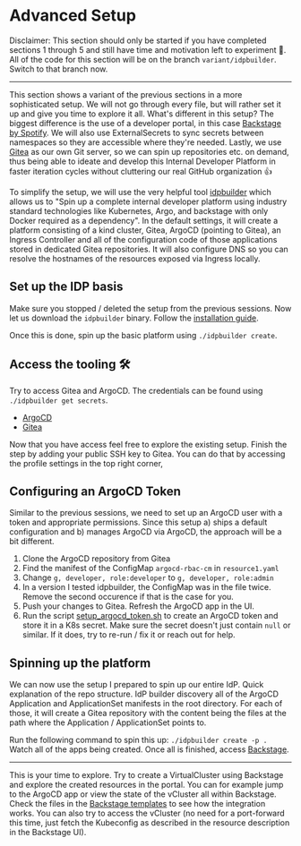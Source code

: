 # Advanced Setup 

Disclaimer: This section should only be started if you have completed sections 1 through 5 and still have time and motivation left to experiment 🧠. All of the code for this section will be on the branch `variant/idpbuilder`. Switch to that branch now.

---

This section shows a variant of the previous sections in a more sophisticated setup. We will not go through every file, but will rather set it up and give you time to explore it all. What's different in this setup? The biggest difference is the use of a developer portal, in this case [Backstage by Spotify](https://backstage.io/). We will also use ExternalSecrets to sync secrets between namespaces so they are accessible where they're needed. Lastly, we use [Gitea](https://docs.gitea.com/) as our own Git server, so we can spin up repositories etc. on demand, thus being able to ideate and develop this Internal Developer Platform in faster iteration cycles without cluttering our real GitHub organization 👍

To simplify the setup, we will use the very helpful tool [idpbuilder](https://github.com/cnoe-io/idpbuilder) which allows us to "Spin up a complete internal developer platform using industry standard technologies like Kubernetes, Argo, and backstage with only Docker required as a dependency". In the default settings, it will create a platform consisting of a kind cluster, Gitea, ArgoCD (pointing to Gitea), an Ingress Controller and all of the configuration code of those applications stored in dedicated Gitea repositories. It will also configure DNS so you can resolve the hostnames of the resources exposed via Ingress locally.

## Set up the IDP basis

Make sure you stopped / deleted the setup from the previous sessions. Now let us download the `idpbuilder` binary. Follow the [installation guide](https://github.com/cnoe-io/idpbuilder?tab=readme-ov-file#getting-started).

Once this is done, spin up the basic platform using `./idpbuilder create`.

## Access the tooling 🛠️

Try to access Gitea and ArgoCD. The credentials can be found using `./idpbuilder get secrets`. 

- [ArgoCD](https://argocd.cnoe.localtest.me:8443/)
- [Gitea](https://gitea.cnoe.localtest.me:8443/)

Now that you have access feel free to explore the existing setup. Finish the step by adding your public SSH key to Gitea. You can do that by accessing the profile settings in the top right corner, 

## Configuring an ArgoCD Token

Similar to the previous sessions, we need to set up an ArgoCD user with a token and appropriate permissions. Since this setup a) ships a default configuration and b) manages ArgoCD via ArgoCD, the approach will be a bit different.

1. Clone the ArgoCD repository from Gitea
2. Find the manifest of the ConfigMap `argocd-rbac-cm` in `resource1.yaml`
3. Change `g, developer, role:developer` to `g, developer, role:admin`
4. In a version I tested idpbuilder, the ConfigMap was in the file twice. Remove the second occurence if that is the case for you.
5. Push your changes to Gitea. Refresh the ArgoCD app in the UI.
6. Run the script [setup_argocd_token.sh](./../setup_argocd_token.sh) to create an ArgoCD token and store it in a K8s secret. Make sure the secret doesn't just contain `null` or similar. If it does, try to re-run / fix it or reach out for help.

## Spinning up the platform

We can now use the setup I prepared to spin up our entire IdP. Quick explanation of the repo structure. IdP builder discovery all of the ArgoCD Application and ApplicationSet manifests in the root directory. For each of those, it will create a Gitea repository with the content being the files at the path where the Application / ApplicationSet points to. 

Run the following command to spin this up: `./idpbuilder create -p .` Watch all of the apps being created. Once all is finished, access [Backstage](https://cnoe.localtest.me:8443/).

---

This is your time to explore. Try to create a VirtualCluster using Backstage and explore the created resources in the portal. You can for example jump to the ArgoCD app or view the state of the vCluster all within Backstage. Check the files in the [Backstage templates](../idp/backstage-templates/) to see how the integration works. You can also try to access the vCluster (no need for a port-forward this time, just fetch the Kubeconfig as described in the resource description in the Backstage UI).
